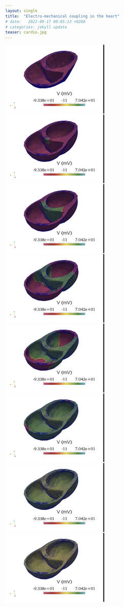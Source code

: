 ```yaml
---
layout: single
title:  "Electro-mechanical coupling in the heart"
# date:   2022-09-17 00:05:13 +0200
# categories: jekyll update
teaser: cardio.jpg
---
```


<img src="/assets/images/03cardio/cardio001.jpg" alt="mesh_front" width="310"/>
<img src="/assets/images/03cardio/cardio003.jpg" alt="mesh_front" width="310"/>
<img src="/assets/images/03cardio/cardio005.jpg" alt="mesh_front" width="310"/>
<img src="/assets/images/03cardio/cardio007.jpg" alt="mesh_front" width="310"/>

<img src="/assets/images/03cardio/cardio009.jpg" alt="mesh_front" width="310"/>
<img src="/assets/images/03cardio/cardio011.jpg" alt="mesh_front" width="310"/>
<img src="/assets/images/03cardio/cardio013.jpg" alt="mesh_front" width="310"/>
<img src="/assets/images/03cardio/cardio015.jpg" alt="mesh_front" width="310"/>

